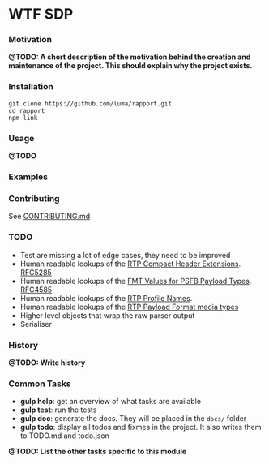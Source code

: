 # WTF SDP


### Motivation

**@TODO: A short description of the motivation behind the creation and maintenance of the project. This should explain why the project exists.**


### Installation


```shell
git clone https://github.com/luma/rapport.git
cd rapport
npm link
```


### Usage

**@TODO**


### Examples




### Contributing

See [CONTRIBUTING.md](../master/CONTRIBUTING.md)

### TODO

* Test are missing a lot of edge cases, they need to be improved
* Human readable lookups of the [RTP Compact Header Extensions](https://www.iana.org/assignments/rtp-parameters/rtp-parameters.xml). [RFC5285](http://tools.ietf.org/html/rfc5285)
* Human readable lookups of the [FMT Values for PSFB Payload Types](https://www.iana.org/assignments/rtp-parameters/rtp-parameters.xml). [RFC4585](http://www.iana.org/go/rfc4585)
* Human readable lookups of the [RTP Profile Names](https://www.iana.org/assignments/rtp-parameters/rtp-parameters.xml).
* Human readable lookups of the [RTP Payload Format media types](https://www.iana.org/assignments/rtp-parameters/rtp-parameters.xml)
* Higher level objects that wrap the raw parser output
* Serialiser

### History

**@TODO: Write history**

### Common Tasks

* **gulp help**: get an overview of what tasks are available
* **gulp test**: run the tests
* **gulp doc**: generate the docs. They will be placed in the `docs/` folder
* **gulp todo**: display all todos and fixmes in the project. It also writes them to TODO.md and todo.json

**@TODO: List the other tasks specific to this module**
